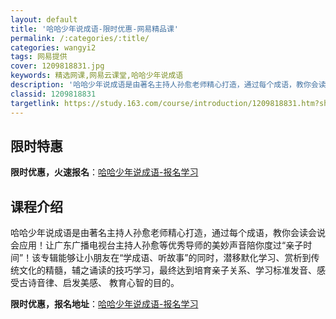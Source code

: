 ```yaml
---
layout: default
title: '哈哈少年说成语-限时优惠-网易精品课'
permalink: /:categories/:title/
categories: wangyi2
tags: 网易提供
cover: 1209818831.jpg
keywords: 精选网课,网易云课堂,哈哈少年说成语
description: '哈哈少年说成语是由著名主持人孙愈老师精心打造，通过每个成语，教你会读会说会应用！让广东广播电视台主持人孙愈等优秀导师的美'
classid: 1209818831
targetlink: https://study.163.com/course/introduction/1209818831.htm?share=1&shareId=1025206652&utm_campaign=share&utm_medium=iphoneShare&utm_source=&utm_u=1025206652
---
```


## 限时特惠

**限时优惠，火速报名**：[哈哈少年说成语-报名学习](https://study.163.com/course/introduction/1209818831.htm?share=1&shareId=1025206652&utm_campaign=share&utm_medium=iphoneShare&utm_source=&utm_u=1025206652)

## 课程介绍

哈哈少年说成语是由著名主持人孙愈老师精心打造，通过每个成语，教你会读会说会应用！让广东广播电视台主持人孙愈等优秀导师的美妙声音陪你度过“亲子时间”！该专辑能够让小朋友在“学成语、听故事”的同时，潜移默化学习、赏析到传统文化的精髓，辅之诵读的技巧学习，最终达到培育亲子关系、学习标准发音、感受古诗音律、启发美感、 教育心智的目的。

**限时优惠，报名地址**：[哈哈少年说成语-报名学习](https://study.163.com/course/introduction/1209818831.htm?share=1&shareId=1025206652&utm_campaign=share&utm_medium=iphoneShare&utm_source=&utm_u=1025206652)

